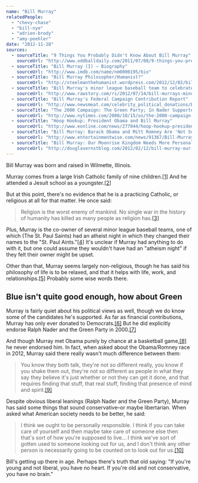 ```yaml
---
name: "Bill Murray"
relatedPeople:
  - "chevy-chase"
  - "bill-nye"
  - "adrien-brody"
  - "amy-poehler"
date: "2012-11-28"
sources:
  - sourceTitle: "9 Things You Probably Didn't Know About Bill Murray"
    sourceUrl: "http://www.oddballdaily.com/2011/07/08/9-things-you-probably-didnt-know-about-bill-murray/"
  - sourceTitle: "Bill Murray (I) – Biography"
    sourceUrl: "http://www.imdb.com/name/nm0000195/bio"
  - sourceTitle: "Bill Murray Philosopher/Humanist?"
    sourceUrl: "http://steelmanthehumanist.wordpress.com/2012/12/02/bill-murray-philosopher-humanist/"
  - sourceTitle: "Bill Murray's minor league baseball team to celebrate atheism night"
    sourceUrl: "http://www.rawstory.com/rs/2012/07/14/bill-murrays-minor-league-baseball-team-to-celebrate-atheism-night/"
  - sourceTitle: "Bill Murray's Federal Campaign Contribution Report"
    sourceUrl: "http://www.newsmeat.com/celebrity_political_donations/Bill_Murray.php"
  - sourceTitle: "The 2000 Campaign: The Green Party; In Nader Supporters' Math, Gore Equals Bush"
    sourceUrl: "http://www.nytimes.com/2000/10/15/us/the-2000-campaign-the-green-party-in-nader-supporters-math-gore-equals-bush.html"
  - sourceTitle: "Hoop Hookup: President Obama and Bill Murray"
    sourceUrl: "http://www.eonline.com/news/277044/hoop-hookup-president-obama-and-bill-murray"
  - sourceTitle: "Bill Murray: Barack Obama and Mitt Romney Are 'Not So Different' From Each Other"
    sourceUrl: "http://www.entertainmentwise.com/news/91367/Bill-Murray-Barack-Obama-And-Mitt-Romney-Are-No-Different-From-Each-Other"
  - sourceTitle: "Bill Murray: Our Moonrise Kingdom Needs More Personal Responsibility"
    sourceUrl: "http://douglasernstblog.com/2012/02/12/bill-murray-our-moonrise-kingdom-needs-more-personal-responsibility/"
---
```


Bill Murray was born and raised in Wilmette, Illinois.

Murray comes from a large Irish Catholic family of nine children.<a class="source-citation" href="#http://www.oddballdaily.com/2011/07/08/9-things-you-probably-didnt-know-about-bill-murray/" title="9 Things You Probably Didn&apos;t Know About Bill Murray">[1]</a> And he attended a Jesuit school as a youngster.<a class="source-citation" href="#http://www.imdb.com/name/nm0000195/bio" title="Bill Murray (I) – Biography">[2]</a>

But at this point, there's no evidence that he is a practicing Catholic, or religious at all for that matter. He once said:

>Religion is the worst enemy of mankind. No single war in the history of humanity has killed as many people as religion has.<a class="source-citation" href="#http://steelmanthehumanist.wordpress.com/2012/12/02/bill-murray-philosopher-humanist/" title="Bill Murray Philosopher/Humanist?">[3]</a>

Plus, Murray is the co-owner of several minor league baseball teams, one of which (The St. Paul Saints) had an atheist night in which they changed their names to the "St. Paul Aints."<a class="source-citation" href="#http://www.rawstory.com/rs/2012/07/14/bill-murrays-minor-league-baseball-team-to-celebrate-atheism-night/" title="Bill Murray&apos;s minor league baseball team to celebrate atheism night">[4]</a> It's unclear if Murray had anything to do with it, but one could assume they wouldn't have had an "atheism night" if they felt their owner might be upset.

Other than that, Murray seems largely non-religious, though he has said his philosophy of life is to be relaxed, and that it helps with life, work, and relationships.<a class="source-citation" href="#http://steelmanthehumanist.wordpress.com/2012/12/02/bill-murray-philosopher-humanist/" title="Bill Murray Philosopher/Humanist?">[5]</a> Probably some wise words there.


## Blue isn't quite good enough, how about Green

Murray is fairly quiet about his political views as well, though we do know some of the candidates he's supported. As far as financial contributions, Murray has only ever donated to Democrats.<a class="source-citation" href="#http://www.newsmeat.com/celebrity_political_donations/Bill_Murray.php" title="Bill Murray&apos;s Federal Campaign Contribution Report">[6]</a> But he did explicitly endorse Ralph Nader and the Green Party in 2000.<a class="source-citation" href="#http://www.nytimes.com/2000/10/15/us/the-2000-campaign-the-green-party-in-nader-supporters-math-gore-equals-bush.html" title="The 2000 Campaign: The Green Party; In Nader Supporters&apos; Math, Gore Equals Bush">[7]</a>

And though Murray met Obama purely by chance at a basketball game,<a class="source-citation" href="#http://www.eonline.com/news/277044/hoop-hookup-president-obama-and-bill-murray" title="Hoop Hookup: President Obama and Bill Murray">[8]</a> he never endorsed him. In fact, when asked about the Obama/Romney race in 2012, Murray said there really wasn't much difference between them:

>You know they both talk, they're not so different really, you know if you shake them out, they're not so different as people in what they say they believe it's just whether or not they can get it done, and that requires finding that stuff, that real stuff, finding that presence of mind and spirit.<a class="source-citation" href="#http://www.entertainmentwise.com/news/91367/Bill-Murray-Barack-Obama-And-Mitt-Romney-Are-No-Different-From-Each-Other" title="Bill Murray: Barack Obama and Mitt Romney Are &apos;Not So Different&apos; From Each Other">[9]</a>

Despite obvious liberal leanings (Ralph Nader and the Green Party), Murray has said some things that sound conservative–or maybe libertarian. When asked what American society needs to be better, he said:

>I think we ought to be personally responsible. I think if you can take care of yourself and then maybe take care of someone else then that's sort of how you're supposed to live… I think we've sort of gotten used to someone looking out for us, and I don't think any other person is necessarily going to be counted on to look out for us.<a class="source-citation" href="#http://douglasernstblog.com/2012/02/12/bill-murray-our-moonrise-kingdom-needs-more-personal-responsibility/" title="Bill Murray: Our Moonrise Kingdom Needs More Personal Responsibility">[10]</a>

Bill's getting up there in age. Perhaps there's truth that old saying: "If you're young and not liberal, you have no heart. If you're old and not conservative, you have no brain."